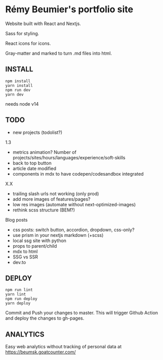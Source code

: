 # Rémy Beumier's portfolio site

Website built with React and Nextjs.

Sass for styling.

React icons for icons.

Gray-matter and marked to turn .md files into html.

## INSTALL

```
npm install
yarn install
npm run dev
yarn dev
```

needs node v14

## TODO

- new projects (todolist?)

1.3
- metrics animation? Number of projects/sites/hours/languages/experience/soft-skills
- back to top button
- article date modified
- components in mdx to have codepen/codesandbox integrated

X.X
- trailing slash urls not working (only prod)
- add more images of features/pages?
- low res images (automate without next-optimized-images)
- rethink scss structure (BEM?)

Blog posts
- css posts: switch button, accordion, dropdown, css-only?
- use prism in your nextjs markdown (+scss)
- local ssg site with python
- props to parent/child
- mdx to html
- SSG vs SSR
- dev.to

## DEPLOY

```
npm run lint
yarn lint
npm run deploy
yarn deploy
```

Commit and Push your changes to master.
This will trigger Github Action and deploy the changes to gh-pages.

## ANALYTICS

Easy web analytics without tracking of personal data at https://beumsk.goatcounter.com/
